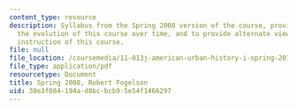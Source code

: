 ```yaml
---
content_type: resource
description: Syllabus from the Spring 2008 version of the course, provided to illustrate
  the evolution of this course over time, and to provide alternate views into the
  instruction of this course.
file: null
file_location: /coursemedia/11-013j-american-urban-history-i-spring-2010/38e3f084194ad8bcbcb95e54f1466297_MIT11_013JS10_sylls08.pdf
file_type: application/pdf
resourcetype: Document
title: Spring 2008, Robert Fogelson
uid: 38e3f084-194a-d8bc-bcb9-5e54f1466297
---
```

